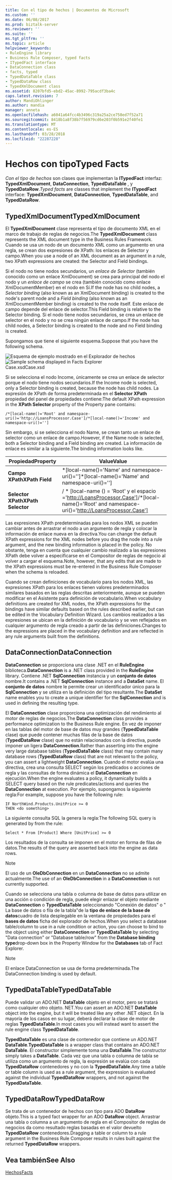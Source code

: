 ```yaml
---
title: Con el tipo de hechos | Documentos de Microsoft
ms.custom: ''
ms.date: 06/08/2017
ms.prod: biztalk-server
ms.reviewer: ''
ms.suite: ''
ms.tgt_pltfrm: ''
ms.topic: article
helpviewer_keywords:
- RuleEngine library
- Business Rule Composer, typed facts
- ITypedFact interface
- DataConnection class
- facts, typed
- TypedDataTable class
- TypedDataRow class
- TypedXmlDocument class
ms.assetid: 8207bfd5-ebd2-45ac-8992-795acdf3ba4c
caps.latest.revision: 7
author: MandiOhlinger
ms.author: mandia
manager: anneta
ms.openlocfilehash: a6041a64fcc4b3496c319a25a2ce758ed7f52a71
ms.sourcegitcommit: 8418b1a8f38b7f56979cd6e203f0b591e2f40fe1
ms.translationtype: MT
ms.contentlocale: es-ES
ms.lasthandoff: 03/28/2018
ms.locfileid: "22287228"
---
```

# <a name="typed-facts"></a><span data-ttu-id="9cb64-102">Hechos con tipo</span><span class="sxs-lookup"><span data-stu-id="9cb64-102">Typed Facts</span></span>
<span data-ttu-id="9cb64-103">*Con el tipo de hechos* son clases que implementan la **ITypedFact** interfaz: **TypedXmlDocument**, **DataConnection**, **TypedDataTable** , y **TypedDataRow**.</span><span class="sxs-lookup"><span data-stu-id="9cb64-103">*Typed facts* are classes that implement the **ITypedFact** interface: **TypedXmlDocument**, **DataConnection**, **TypedDataTable**, and **TypedDataRow**.</span></span>  
  
## <a name="typedxmldocument"></a><span data-ttu-id="9cb64-104">TypedXmlDocument</span><span class="sxs-lookup"><span data-stu-id="9cb64-104">TypedXmlDocument</span></span>  
 <span data-ttu-id="9cb64-105">El **TypedXmlDocument** clase representa el tipo de documento XML en el marco de trabajo de reglas de negocios.</span><span class="sxs-lookup"><span data-stu-id="9cb64-105">The **TypedXmlDocument** class represents the XML document type in the Business Rules Framework.</span></span> <span data-ttu-id="9cb64-106">Cuando se usa un nodo de un documento XML como un argumento en una regla, se crean dos expresiones de XPath: los enlaces de Selector y campo.</span><span class="sxs-lookup"><span data-stu-id="9cb64-106">When you use a node of an XML document as an argument in a rule, two XPath expressions are created: the Selector and Field bindings.</span></span>  
  
 <span data-ttu-id="9cb64-107">Si el nodo no tiene nodos secundarios, un *enlace de Selector* (también conocido como un enlace XmlDocument) se crea para principal del nodo el nodo y un *enlace de campo* se crea (también conocido como enlace XmlDocumentMember) en el nodo en Sí.</span><span class="sxs-lookup"><span data-stu-id="9cb64-107">If the node has no child nodes, a *Selector binding* (also known as an XmlDocument binding) is created to the node's parent node and a *Field binding* (also known as an XmlDocumentMember binding) is created to the node itself.</span></span> <span data-ttu-id="9cb64-108">Este enlace de campo depende del enlace de selector.</span><span class="sxs-lookup"><span data-stu-id="9cb64-108">This Field binding is relative to the Selector binding.</span></span> <span data-ttu-id="9cb64-109">Si el nodo tiene nodos secundarios, se crea un enlace de selector en el nodo y no se crea ningún enlace de campo.</span><span class="sxs-lookup"><span data-stu-id="9cb64-109">If the node has child nodes, a Selector binding is created to the node and no Field binding is created.</span></span>  
  
 <span data-ttu-id="9cb64-110">Supongamos que tiene el siguiente esquema.</span><span class="sxs-lookup"><span data-stu-id="9cb64-110">Suppose that you have the following schema.</span></span>  
  
 <span data-ttu-id="9cb64-111">![Esquema de ejemplo mostrado en el Explorador de hechos](../core/media/xmldocumentbrowser.gif "xmldocumentbrowser")</span><span class="sxs-lookup"><span data-stu-id="9cb64-111">![Sample schema displayed in Facts Explorer](../core/media/xmldocumentbrowser.gif "xmldocumentbrowser")</span></span>  
<span data-ttu-id="9cb64-112">Case.xsd</span><span class="sxs-lookup"><span data-stu-id="9cb64-112">Case.xsd</span></span>  
  
 <span data-ttu-id="9cb64-113">Si se selecciona el nodo Income, únicamente se crea un enlace de selector porque el nodo tiene nodos secundarios.</span><span class="sxs-lookup"><span data-stu-id="9cb64-113">If the Income node is selected, only a Selector binding is created, because the node has child nodes.</span></span> <span data-ttu-id="9cb64-114">La expresión de XPath de forma predeterminada en el **Selector XPath** propiedad del panel de propiedades contiene:</span><span class="sxs-lookup"><span data-stu-id="9cb64-114">The default XPath expression in the **XPath Selector** property of the Property pane contains:</span></span>  
  
```  
/*[local-name()='Root' and namespace-uri()='http://LoansProcessor.Case']/*[local-name()='Income' and namespace-uri()='']  
```  
  
 <span data-ttu-id="9cb64-115">Sin embargo, si se selecciona el nodo Name, se crean tanto un enlace de selector como un enlace de campo.</span><span class="sxs-lookup"><span data-stu-id="9cb64-115">However, if the Name node is selected, both a Selector binding and a Field binding are created.</span></span> <span data-ttu-id="9cb64-116">La información de enlace es similar a la siguiente.</span><span class="sxs-lookup"><span data-stu-id="9cb64-116">The binding information looks like.</span></span>  
  
|<span data-ttu-id="9cb64-117">Propiedad</span><span class="sxs-lookup"><span data-stu-id="9cb64-117">Property</span></span>|<span data-ttu-id="9cb64-118">Value</span><span class="sxs-lookup"><span data-stu-id="9cb64-118">Value</span></span>|  
|--------------|-----------|  
|<span data-ttu-id="9cb64-119">**Campo XPath**</span><span class="sxs-lookup"><span data-stu-id="9cb64-119">**XPath Field**</span></span>|<span data-ttu-id="9cb64-120">\*[local-name()='Name' and namespace-uri()='']</span><span class="sxs-lookup"><span data-stu-id="9cb64-120">\*[local-name()='Name' and namespace-uri()='']</span></span>|  
|<span data-ttu-id="9cb64-121">**Selector XPath**</span><span class="sxs-lookup"><span data-stu-id="9cb64-121">**XPath Selector**</span></span>|<span data-ttu-id="9cb64-122">/ \* [local-name () = 'Root' y el espacio ='http://LoansProcessor.Case']</span><span class="sxs-lookup"><span data-stu-id="9cb64-122">/\*[local-name()='Root' and namespace-uri()='http://LoansProcessor.Case']</span></span>|  
  
 <span data-ttu-id="9cb64-123">Las expresiones XPath predeterminadas para los nodos XML se pueden cambiar antes de arrastrar el nodo a un argumento de regla y colocar la información de enlace nueva en la directiva.</span><span class="sxs-lookup"><span data-stu-id="9cb64-123">You can change the default XPath expressions for the XML nodes before you drag the node into a rule argument, and the new binding information is placed in the policy.</span></span> <span data-ttu-id="9cb64-124">No obstante, tenga en cuenta que cualquier cambio realizado a las expresiones XPath debe volver a especificarse en el Compositor de reglas de negocio al volver a cargar el esquema.</span><span class="sxs-lookup"><span data-stu-id="9cb64-124">Note, however, that any edits that are made to the XPath expressions must be re-entered in the Business Rule Composer when the schema is reloaded.</span></span>  
  
 <span data-ttu-id="9cb64-125">Cuando se crean definiciones de vocabulario para los nodos XML, las expresiones XPath para los enlaces tienen valores predeterminados similares basados en las reglas descritas anteriormente, aunque se pueden modificar en el Asistente para definición de vocabulario.</span><span class="sxs-lookup"><span data-stu-id="9cb64-125">When vocabulary definitions are created for XML nodes, the XPath expressions for the bindings have similar defaults based on the rules described earlier, but can be edited in the Vocabulary Definition Wizard.</span></span> <span data-ttu-id="9cb64-126">Los cambios realizados a las expresiones se ubican en la definición de vocabulario y se ven reflejados en cualquier argumento de regla creado a partir de las definiciones.</span><span class="sxs-lookup"><span data-stu-id="9cb64-126">Changes to the expressions are placed in the vocabulary definition and are reflected in any rule arguments built from the definitions.</span></span>  
  
## <a name="dataconnection"></a><span data-ttu-id="9cb64-127">DataConnection</span><span class="sxs-lookup"><span data-stu-id="9cb64-127">DataConnection</span></span>  
 <span data-ttu-id="9cb64-128">**DataConnection** se proporciona una clase .NET en el **RuleEngine** biblioteca.</span><span class="sxs-lookup"><span data-stu-id="9cb64-128">**DataConnection** is a .NET class provided in the **RuleEngine** library.</span></span> <span data-ttu-id="9cb64-129">Contiene .NET **SqlConnection** instancia y un **conjunto de datos** nombre.</span><span class="sxs-lookup"><span data-stu-id="9cb64-129">It contains a .NET **SqlConnection** instance and a **DataSet** name.</span></span> <span data-ttu-id="9cb64-130">El **conjunto de datos** nombre le permite crear un identificador único para la **SqlConnection** y se utiliza en la definición del tipo resultante.</span><span class="sxs-lookup"><span data-stu-id="9cb64-130">The **DataSet** name enables you to create a unique identifier for the **SqlConnection** and is used in defining the resulting type.</span></span>  
  
 <span data-ttu-id="9cb64-131">El **DataConnection** clase proporciona una optimización del rendimiento al motor de reglas de negocios.</span><span class="sxs-lookup"><span data-stu-id="9cb64-131">The **DataConnection** class provides a performance optimization to the Business Rule engine.</span></span> <span data-ttu-id="9cb64-132">En vez de imponer en las tablas del motor de base de datos muy grandes (**TypedDataTable** clase) que puede contener muchas filas de la base de datos (**TypedDataRow** clase) que no están relacionados con la directiva, puede imponer un ligera **DataConnection**.</span><span class="sxs-lookup"><span data-stu-id="9cb64-132">Rather than asserting into the engine very large database tables (**TypedDataTable** class) that may contain many database rows (**TypedDataRow** class) that are not relevant to the policy, you can assert a lightweight **DataConnection**.</span></span> <span data-ttu-id="9cb64-133">Cuando el motor evalúa una directiva, crea una consulta SELECT según los predicados o acciones de regla y las consultas de forma dinámica el **DataConnection** en ejecución.</span><span class="sxs-lookup"><span data-stu-id="9cb64-133">When the engine evaluates a policy, it dynamically builds a SELECT query based on the rule predicates/actions and queries the **DataConnection** at execution.</span></span> <span data-ttu-id="9cb64-134">Por ejemplo, supongamos la siguiente regla:</span><span class="sxs-lookup"><span data-stu-id="9cb64-134">For example, suppose you have the following rule:</span></span>  
  
```  
IF NorthWind.Products.UnitPrice >= 0   
THEN <do something>  
```  
  
 <span data-ttu-id="9cb64-135">La siguiente consulta SQL la genera la regla:</span><span class="sxs-lookup"><span data-stu-id="9cb64-135">The following SQL query is generated by from the rule:</span></span>  
  
```  
Select * From [Product] Where [UnitPrice] >= 0  
```  
  
 <span data-ttu-id="9cb64-136">Los resultados de la consulta se imponen en el motor en forma de filas de datos.</span><span class="sxs-lookup"><span data-stu-id="9cb64-136">The results of the query are asserted back into the engine as data rows.</span></span>  
  
> [!NOTE]
>  <span data-ttu-id="9cb64-137">El uso de un **OleDbConnection** en un **DataConnection** no se admite actualmente.</span><span class="sxs-lookup"><span data-stu-id="9cb64-137">The use of an **OleDbConnection** in a **DataConnection** is not currently supported.</span></span>  
  
 <span data-ttu-id="9cb64-138">Cuando se selecciona una tabla o columna de base de datos para utilizar en una acción o condición de regla, puede elegir enlazar el objeto mediante **DataConnection** o **TypedDataTable** seleccionando "Conexión de datos" o " La base de datos o fila de la tabla"de la **tipo de enlace de la base de datos**cuadro de lista desplegable en la ventana de propiedades para el **bases de datos** ficha del explorador de hechos.</span><span class="sxs-lookup"><span data-stu-id="9cb64-138">When you select a database table/column to use in a rule condition or action, you can choose to bind to the object using either **DataConnection** or **TypedDataTable** by selecting "Data connection" or "Database table/row" from the **Database binding type**drop-down box in the Property Window for the **Databases** tab of Fact Explorer.</span></span>  
  
> [!NOTE]
>  <span data-ttu-id="9cb64-139">El enlace DataConnection se usa de forma predeterminada.</span><span class="sxs-lookup"><span data-stu-id="9cb64-139">The DataConnection binding is used by default.</span></span>  
  
## <a name="typeddatatable"></a><span data-ttu-id="9cb64-140">TypedDataTable</span><span class="sxs-lookup"><span data-stu-id="9cb64-140">TypedDataTable</span></span>  
 <span data-ttu-id="9cb64-141">Puede validar un ADO.NET **DataTable** objeto en el motor, pero se tratará como cualquier otro objeto. NET.</span><span class="sxs-lookup"><span data-stu-id="9cb64-141">You can assert an ADO.NET **DataTable** object into the engine, but it will be treated like any other .NET object.</span></span> <span data-ttu-id="9cb64-142">En la mayoría de los casos en su lugar, deberá declarar la clase de motor de reglas **TypedDataTable**.</span><span class="sxs-lookup"><span data-stu-id="9cb64-142">In most cases you will instead want to assert the rule engine class **TypedDataTable**.</span></span>  
  
 <span data-ttu-id="9cb64-143">**TypedDataTable** es una clase de contenedor que contiene un ADO.NET **DataTable**.</span><span class="sxs-lookup"><span data-stu-id="9cb64-143">**TypedDataTable** is a wrapper class that contains an ADO.NET **DataTable**.</span></span> <span data-ttu-id="9cb64-144">El constructor simplemente toma una **DataTable**.</span><span class="sxs-lookup"><span data-stu-id="9cb64-144">The constructor simply takes a **DataTable**.</span></span> <span data-ttu-id="9cb64-145">Cada vez que una tabla o columna de tabla se utiliza como un argumento de regla, la expresión se evalúa con cada **TypedDataRow** contenedores y no con la **TypedDataTable**.</span><span class="sxs-lookup"><span data-stu-id="9cb64-145">Any time a table or table column is used as a rule argument, the expression is evaluated against the individual **TypedDataRow** wrappers, and not against the **TypedDataTable**.</span></span>  
  
## <a name="typeddatarow"></a><span data-ttu-id="9cb64-146">TypedDataRow</span><span class="sxs-lookup"><span data-stu-id="9cb64-146">TypedDataRow</span></span>  
 <span data-ttu-id="9cb64-147">Se trata de un contenedor de hechos con tipo para ADO **DataRow** objeto.</span><span class="sxs-lookup"><span data-stu-id="9cb64-147">This is a typed fact wrapper for an ADO **DataRow** object.</span></span> <span data-ttu-id="9cb64-148">Arrastrar una tabla o columna a un argumento de regla en el Compositor de reglas de negocios da como resultado reglas basadas en el valor devuelto **TypedDataRow** contenedores.</span><span class="sxs-lookup"><span data-stu-id="9cb64-148">Dragging a table or column to a rule argument in the Business Rule Composer results in rules built against the returned **TypedDataRow** wrappers.</span></span>  
  
## <a name="see-also"></a><span data-ttu-id="9cb64-149">Vea también</span><span class="sxs-lookup"><span data-stu-id="9cb64-149">See Also</span></span>  
 [<span data-ttu-id="9cb64-150">Hechos</span><span class="sxs-lookup"><span data-stu-id="9cb64-150">Facts</span></span>](../core/facts.md)